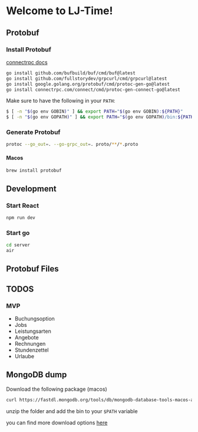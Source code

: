 # Welcome to LJ-Time!

## Protobuf

### Install Protobuf

[connectrpc docs](https://connectrpc.com/docs/go/getting-started)

```bash
go install github.com/bufbuild/buf/cmd/buf@latest
go install github.com/fullstorydev/grpcurl/cmd/grpcurl@latest
go install google.golang.org/protobuf/cmd/protoc-gen-go@latest
go install connectrpc.com/connect/cmd/protoc-gen-connect-go@latest
```

Make sure to have the following in your `PATH`:

```bash
$ [ -n "$(go env GOBIN)" ] && export PATH="$(go env GOBIN):${PATH}"
$ [ -n "$(go env GOPATH)" ] && export PATH="$(go env GOPATH)/bin:${PATH}"
```

### Generate Protobuf

```bash
protoc --go_out=. --go-grpc_out=. proto/**/*.proto
```

#### Macos

```bash
brew install protobuf
```

## Development

### Start React

```bash
npm run dev
```

### Start go

```bash
cd server
air
```

## Protobuf Files


## TODOS

### MVP

- Buchungsoption
- Jobs
- Leistungsarten
- Angebote
- Rechnungen
- Stundenzettel
- Urlaube

## MongoDB dump

Download the following package (macos)

```bash
curl https://fastdl.mongodb.org/tools/db/mongodb-database-tools-macos-arm64-100.12.0.zip
```

unzip the folder and add the bin to your `$PATH` variable

you can find more download options [here](https://www.mongodb.com/try/download/relational-migrator)
